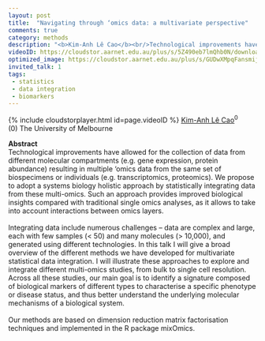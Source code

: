 ```yaml
---
layout: post
title:  "Navigating through ‘omics data: a multivariate perspective"
comments: true
category: methods
description: "<b>Kim-Anh Lê Cao</b><br/>Technological improvements have allowed for the co..."
videoID: https://cloudstor.aarnet.edu.au/plus/s/5Z490eb7lmQhb0N/download
optimized_image: https://cloudstor.aarnet.edu.au/plus/s/GUDwXMpqFansmij/download
invited_talk: 1
tags:
 - statistics
 - data integration
 - biomarkers
---
```

{% include cloudstorplayer.html id=page.videoID %}
[<u>Kim-Anh Lê Cao</u>](http://lecao-lab.science.unimelb.edu.au/)<sup>0</sup><br/>
\(0\) The University of Melbourne


<b>Abstract</b><br/>
Technological improvements have allowed for the collection of data from different molecular compartments \(e.g. gene expression, protein abundance\) resulting in multiple ‘omics data from the same set of biospecimens or individuals \(e.g. transcriptomics, proteomics\). We propose to adopt a systems biology holistic approach by statistically integrating data from these multi-omics. Such an approach provides improved biological insights compared with traditional single omics analyses, as it allows to take into account interactions between omics layers.<br/><br/>Integrating data include numerous challenges – data are complex and large, each with few samples \(&lt; 50\) and many molecules \(&gt; 10,000\), and generated using different technologies. In this talk I will give a broad overview of the different methods we have developed for multivariate statistical data integration. I will illustrate these approaches to explore and integrate different multi-omics studies, from bulk to single cell resolution. Across all these studies, our main goal is to identify a signature composed of biological markers of different types to characterise a specific phenotype or disease status, and thus better understand the underlying molecular mechanisms of a biological system.<br/><br/>Our methods are based on dimension reduction matrix factorisation techniques and implemented in the R package mixOmics.
